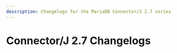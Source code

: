 ```yaml
---
description: Changelogs for the MariaDB Connector/J 2.7 series
---
```


# Connector/J 2.7 Changelogs

